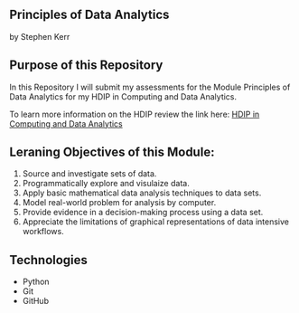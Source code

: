 ## Principles of Data Analytics

by Stephen Kerr

## Purpose of this Repository 
In this Repository I will submit my assessments for the Module Principles of Data Analytics for my HDIP in Computing and Data Analytics.

To learn more information on the HDIP review the link here: [HDIP in Computing and Data Analytics](https://www.atu.ie/courses/higher-diploma-in-science-data-analytics)

## Leraning Objectives of this Module: 
1. Source and investigate sets of data.
2. Programmatically explore and visulaize data.
3. Apply basic mathematical data analysis techniques to data sets.
4. Model real-world problem for analysis by computer. 
5. Provide evidence in a decision-making process using a data set.
6. Appreciate the limitations of graphical representations of data intensive workflows.

## Technologies 

- Python
- Git
- GitHub
